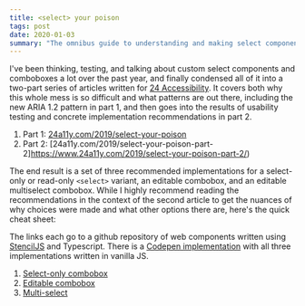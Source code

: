```yaml
---
title: <select> your poison
tags: post
date: 2020-01-03
summary: "The omnibus guide to understanding and making select components and comboboxes"
---
```


I've been thinking, testing, and talking about custom select components and comboboxes a lot over the past year, and finally condensed all of it into a two-part series of articles written for [24 Accessibility](https://twitter.com/24accessibility). It covers both why this whole mess is so difficult and what patterns are out there, including the new ARIA 1.2 pattern in part 1, and then goes into the results of usability testing and concrete implementation recommendations in part 2.

1. Part 1: [24a11y.com/2019/select-your-poison](https://www.24a11y.com/2019/select-your-poison/)
2. Part 2: [24a11y.com/2019/select-your-poison-part-2]https://www.24a11y.com/2019/select-your-poison-part-2/)

The end result is a set of three recommended implementations for a select-only or read-only `<select>` variant, an editable combobox, and an editable multiselect combobox. While I highly recommend reading the recommendations in the context of the second article to get the nuances of why choices were made and what other options there are, here's the quick cheat sheet:

The links each go to a github repository of web components written using [StencilJS](https://stenciljs.com/) and Typescript. There is a [Codepen implementation](https://codepen.io/smhigley/pen/gObMVzv) with all three implementations written in vanilla JS.

1. [Select-only combobox](https://github.com/microsoft/sonder-ui/tree/master/src/components/select)
2. [Editable combobox](https://github.com/microsoft/sonder-ui/tree/master/src/components/combobox)
3. [Multi-select](https://github.com/microsoft/sonder-ui/tree/master/src/components/multiselect)